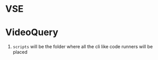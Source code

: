 # VSE
# VideoQuery

1. `scripts` will be the folder where all the cli like code runners will be placed